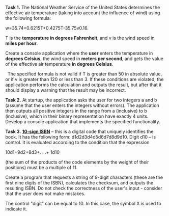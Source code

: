 ﻿**Task 1.** The National Weather Service of the United States determines the effective air temperature (taking into account the influence of wind) using the following formula:

w=35.74+0.6215T+0.4275T-35.75v0.16.

T is the **temperature in degrees Fahrenheit**, and v is the wind speed in **miles per hour**.

Create a console application where the **user** enters the temperature in **degrees Celsius**, the wind speed in **meters per second**, and gets the value of the effective air temperature **in degrees Celsius**.

` `The specified formula is not valid if T is greater than 50 in absolute value, or if v is greater than 120 or less than 3. If these conditions are violated, the application performs the calculation and outputs the result, but after that it should display a warning that the result may be incorrect.

**Task 2.** At startup, the application asks the user for two integers a and b (assume that the user enters the integers without errors). The application then outputs all positive integers in the range from a (inclusive) to b (inclusive), which in their binary representation have exactly 4 units. Develop a console application that implements the specified functionality.

**Task 3.** [**10-sign ISBN**](https://ru.wikipedia.org/wiki/%D0%9C%D0%B5%D0%B6%D0%B4%D1%83%D0%BD%D0%B0%D1%80%D0%BE%D0%B4%D0%BD%D1%8B%D0%B9_%D1%81%D1%82%D0%B0%D0%BD%D0%B4%D0%B0%D1%80%D1%82%D0%BD%D1%8B%D0%B9_%D0%BD%D0%BE%D0%BC%D0%B5%D1%80_%D0%BA%D0%BD%D0%B8%D0%B3%D0%B8) – this is a digital code that uniquely identifies the book. It has the following form: d1d2d3d4d5d6d7d8d9d10. Digit d10 – is control. It is evaluated according to the condition that the expression

10d1+9d2+8d3+. . .+ 1d10

(the sum of the products of the code elements by the weight of their positions) must be a multiple of 11.

Create a program that requests a string of 9-digit characters (these are the first nine digits of the ISBN), calculates the checksum, and outputs the resulting ISBN. Do not check the correctness of the user's input - consider that the user does not make mistakes.

The control "digit" can be equal to 10. In this case, the symbol X is used to indicate it.

